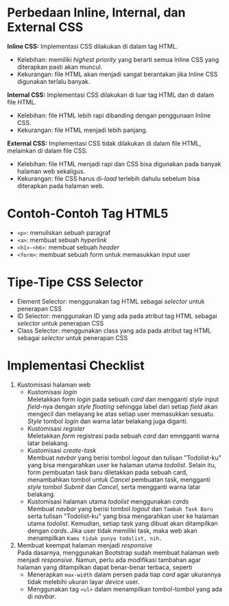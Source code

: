 # Perbedaan Inline, Internal, dan External CSS
**Inline CSS:** Implementasi CSS dilakukan di dalam tag HTML.
- Kelebihan: memiliki *highest priority* yang berarti semua Inline CSS yang diterapkan pasti akan muncul.
- Kekurangan: file HTML akan menjadi sangat berantakan jika Inline CSS digunakan terlalu banyak.

**Internal CSS:** Implementasi CSS dilakukan di luar tag HTML dan di dalam file HTML.
- Kelebihan: file HTML lebih rapi dibanding dengan penggunaan Inline CSS.
- Kekurangan: file HTML menjadi lebih panjang.

**External CSS:** Implementasi CSS tidak dilakukan di dalam file HTML, melainkan di dalam file CSS.
- Kelebihan: file HTML menjadi rapi dan CSS bisa digunakan pada banyak halaman web sekaligus.
- Kekurangan: file CSS harus di-*load* terlebih dahulu sebelum bisa diterapkan pada halaman web.

# Contoh-Contoh Tag HTML5
- `<p>`: menuliskan sebuah paragraf
- `<a>`: membuat sebuah *hyperlink*
- `<h1>-<h6>`: membuat sebuah *header*
- `<form>`: membuat sebuah form untuk memasukkan input user

# Tipe-Tipe CSS Selector
- Element Selector: menggunakan tag HTML sebagai *selector* untuk penerapan CSS
- ID Selector: menggunakan ID yang ada pada atribut tag HTML sebagai *selector* untuk penerapan CSS
- Class Selector: menggunakan class yang ada pada atribut tag HTML sebagai *selector* untuk penerapan CSS

# Implementasi Checklist
1. Kustomisasi halaman web  
   - Kustomisasi *login*  
     Meletakkan form *login* pada sebuah *card* dan mengganti *style* input *field*-nya dengan *style floating* sehingga label dari setiap *field* akan mengecil dan melayang ke atas setiap user memasukkan sesuatu. *Style* tombol *login* dan warna latar belakang juga diganti.
   - Kustomisasi *register*  
     Meletakkan *form* registrasi pada sebuah *card* dan emngganti warna latar belakang.
   - Kustomisasi *create-task*  
     Membuat *navbar* yang berisi tombol *logout* dan tulisan "Todolist-ku" yang bisa mengarahkan user ke halaman utama *todolist*. Selain itu, form pembuatan task baru diletakkan pada sebuah card, menambahkan tombol untuk *Cancel* pembuatan task, mengganti *style* tombol *Submit* dan *Cancel*, serta mengganti warna latar belakang.
   - Kustomisasi halaman utama *todolist* menggunakan *cards*  
     Membuat *navbar* yang berisi tombol *logout* dan `Tambah Task Baru` serta tulisan "Todolist-ku" yang bisa mengarahkan user ke halaman utama *todolist*. Kemudian, setiap task yang dibuat akan ditampilkan dengan *cards*. Jika user tidak memiliki task, maka web akan menampilkan `Kamu tidak punya todolist, nih.`
2. Membuat keempat halaman menjadi *responsive*  
   Pada dasarnya, menggunakan Bootstrap sudah membuat halaman web menjadi *responsive*. Namun, perlu ada modifikasi tambahan agar halaman yang ditampilkan dapat benar-benar terbaca, seperti
   - Menerapkan `max-width` dalam persen pada tiap *card* agar ukurannya tidak melebihi ukuran layar *device* user.
   - Menggunakan tag `<ul>` dalam menampilkan tombol-tombol yang ada di *navbar*.